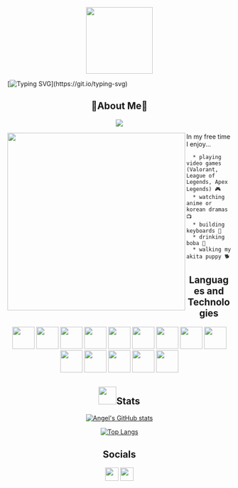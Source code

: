 <p align="center"><img src="https://static.wikia.nocookie.net/kirby-live-radio/images/2/24/Parasol_Kirby.gif/revision/latest?cb=20200816131509" style="width:150px;"></p>

[![Typing SVG](https://readme-typing-svg.herokuapp.com?size=24&color=FFD8D8&center=true&vCenter=true&width=1012&lines=Hello...;Thank+you+for+landing+on+my+github!;My+name+is+Angel+%E0%B8%85%5E%E2%80%A2%EF%BB%8C%E2%80%A2%5E%E0%B8%85;Enjoy+your+stay.)](https://git.io/typing-svg)

<h2 align="center"> 🌻About Me🌻 </h2>

<div align="center"> 
   
   ![](https://komarev.com/ghpvc/?username=AngelShuWei&color=ffd1dc)
</div>

<p>
<!--    <img align="left" src="https://live.staticflickr.com/65535/52094508374_1b9f1f8fe1_k.jpg" style="width:400px" />  -->
   <img align="left" src="https://c.tenor.com/V7_Qmj3CqhkAAAAd/anya-anya-forger.gif" width="400" /> 
   
   In my free time I enjoy...
   
      * playing video games (Valorant, League of Legends, Apex Legends) 🎮
      * watching anime or korean dramas 📺
      * building keyboards 🎹
      * drinking boba 🍵
      * walking my akita puppy 🐕

</p>

<h2 align="center"> Languages and Technologies </h2>
<div align="center">
   <img src="https://cdn.jsdelivr.net/gh/devicons/devicon/icons/javascript/javascript-plain.svg" style="width:50px" />
   <img src="https://svgshare.com/i/931.svg" style="width:50px;" />
   <img src="https://seeklogo.com/images/N/nodejs-logo-FBE122E377-seeklogo.com.png" style="width:50px;" />
   <img src="https://cdn.jsdelivr.net/gh/devicons/devicon/icons/react/react-original-wordmark.svg" style="width:50px;" />
   <img src="https://cdn.jsdelivr.net/gh/devicons/devicon/icons/redux/redux-original.svg" style="width:50px;" />
   <img src="https://seeklogo.com/images/P/python-logo-A32636CAA3-seeklogo.com.png" style="width:50px;" />
   <img src="https://seeklogo.com/images/F/flask-logo-44C507ABB7-seeklogo.com.png" style="width:50px;" />
   <img src="https://cdn.jsdelivr.net/gh/devicons/devicon/icons/postgresql/postgresql-original-wordmark.svg" style="width:50px;" />
   <img src="https://cdn.jsdelivr.net/gh/devicons/devicon/icons/sequelize/sequelize-plain-wordmark.svg" style="width:50px;" />
   <img src="https://cdn.jsdelivr.net/gh/devicons/devicon/icons/html5/html5-plain-wordmark.svg" style="width:50px;" />
   <img src="https://cdn.jsdelivr.net/gh/devicons/devicon/icons/css3/css3-plain-wordmark.svg" style="width:50px;" />
   <img src="https://cdn.jsdelivr.net/gh/devicons/devicon/icons/vscode/vscode-original-wordmark.svg" style="width:50px;" />
   <img src="https://cdn.jsdelivr.net/gh/devicons/devicon/icons/heroku/heroku-plain-wordmark.svg" style="width:50px;" />
   <img src="https://seeklogo.com/images/A/aws-s3-simple-storage-service-logo-B280D33C1B-seeklogo.com.png" style="width:50px;" />
</div>

<h2 align="center"><img height="40" src="https://raw.githubusercontent.com/innng/innng/master/assets/kyubey.gif">Stats</h2>

<div align="center"> 
   
   [![Angel's GitHub stats](https://github-readme-stats.vercel.app/api?username=AngelShuWei&theme=calm&text_color=d7e3fc&title_color=a69ecd)](https://github.com/angelshuwei/github-readme-stats)

   [![Top Langs](https://github-readme-stats.vercel.app/api/top-langs/?username=AngelShuWei&layout=compact&theme=calm&text_color=d7e3fc&title_color=a69ecd)](https://github.com/AngelShuWei/github-readme-stats)
</div>

<h2 align="center">Socials</h2>
<div align="center">
   <a href="https://www.linkedin.com/in/angel-wei-21952b16a/" target="_blank" target="_blank"><img src="https://cdn-icons-png.flaticon.com/512/174/174857.png"            style="width:30px;" /></a>
   <a href="https://angel.co/u/angel-wei-1" target="_blank"><img src="https://www.svgimages.com/svg-image/s7/angellist-logo-256x256.png" style="width:30px;" /></a>
</div>

<!--
**AngelShuWei/AngelShuWei** is a ✨ _special_ ✨ repository because its `README.md` (this file) appears on your GitHub profile.

Here are some ideas to get you started:

- 🔭 I’m currently working on .....
- 🌱 I’m currently learning ...
- 👯 I’m looking to collaborate on ...
- 🤔 I’m looking for help with ...
- 💬 Ask me about ...
- 📫 How to reach me: ...
- 😄 Pronouns: ...
- ⚡ Fun fact: ...
-->
